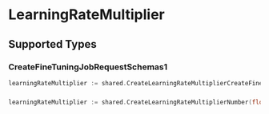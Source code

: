 # LearningRateMultiplier


## Supported Types

### CreateFineTuningJobRequestSchemas1

```go
learningRateMultiplier := shared.CreateLearningRateMultiplierCreateFineTuningJobRequestSchemas1(shared.CreateFineTuningJobRequestSchemas1{/* values here */})
```

### 

```go
learningRateMultiplier := shared.CreateLearningRateMultiplierNumber(float64{/* values here */})
```


